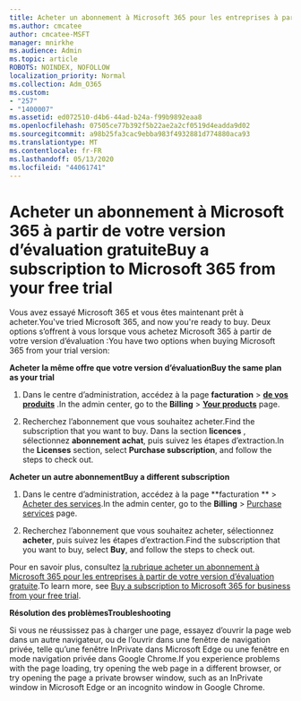 ```yaml
---
title: Acheter un abonnement à Microsoft 365 pour les entreprises à partir de votre version d’évaluation gratuite
ms.author: cmcatee
author: cmcatee-MSFT
manager: mnirkhe
ms.audience: Admin
ms.topic: article
ROBOTS: NOINDEX, NOFOLLOW
localization_priority: Normal
ms.collection: Adm_O365
ms.custom:
- "257"
- "1400007"
ms.assetid: ed072510-d4b6-44ad-b24a-f99b9892eaa8
ms.openlocfilehash: 07505ce77b392f5b22ae2a2cf0519d4eadda9d02
ms.sourcegitcommit: a98b25fa3cac9ebba983f4932881d774880aca93
ms.translationtype: MT
ms.contentlocale: fr-FR
ms.lasthandoff: 05/13/2020
ms.locfileid: "44061741"
---
```

# <a name="buy-a-subscription-to-microsoft-365-from-your-free-trial"></a><span data-ttu-id="a7930-102">Acheter un abonnement à Microsoft 365 à partir de votre version d’évaluation gratuite</span><span class="sxs-lookup"><span data-stu-id="a7930-102">Buy a subscription to Microsoft 365 from your free trial</span></span>

<span data-ttu-id="a7930-103">Vous avez essayé Microsoft 365 et vous êtes maintenant prêt à acheter.</span><span class="sxs-lookup"><span data-stu-id="a7930-103">You've tried Microsoft 365, and now you're ready to buy.</span></span> <span data-ttu-id="a7930-104">Deux options s’offrent à vous lorsque vous achetez Microsoft 365 à partir de votre version d’évaluation :</span><span class="sxs-lookup"><span data-stu-id="a7930-104">You have two options when buying Microsoft 365 from your trial version:</span></span>
  
 <span data-ttu-id="a7930-105">**Acheter la même offre que votre version d’évaluation**</span><span class="sxs-lookup"><span data-stu-id="a7930-105">**Buy the same plan as your trial**</span></span>
  
1. <span data-ttu-id="a7930-106">Dans le centre d’administration, accédez à la page **facturation** \> **[de vos produits](https://go.microsoft.com/fwlink/p/?linkid=842054)** .</span><span class="sxs-lookup"><span data-stu-id="a7930-106">In the admin center, go to the **Billing** \> **[Your products](https://go.microsoft.com/fwlink/p/?linkid=842054)** page.</span></span>

2. <span data-ttu-id="a7930-107">Recherchez l’abonnement que vous souhaitez acheter.</span><span class="sxs-lookup"><span data-stu-id="a7930-107">Find the subscription that you want to buy.</span></span> <span data-ttu-id="a7930-108">Dans la section **licences** , sélectionnez **abonnement achat**, puis suivez les étapes d’extraction.</span><span class="sxs-lookup"><span data-stu-id="a7930-108">In the **Licenses** section, select **Purchase subscription**, and follow the steps to check out.</span></span>

<span data-ttu-id="a7930-109">**Acheter un autre abonnement**</span><span class="sxs-lookup"><span data-stu-id="a7930-109">**Buy a different subscription**</span></span>
  
1. <span data-ttu-id="a7930-110">Dans le centre d’administration, accédez à la page \*\*facturation \*\* \> [Acheter des services](https://go.microsoft.com/fwlink/p/?linkid=868433).</span><span class="sxs-lookup"><span data-stu-id="a7930-110">In the admin center, go to the **Billing** \> [Purchase services](https://go.microsoft.com/fwlink/p/?linkid=868433) page.</span></span>

3. <span data-ttu-id="a7930-111">Recherchez l’abonnement que vous souhaitez acheter, sélectionnez **acheter**, puis suivez les étapes d’extraction.</span><span class="sxs-lookup"><span data-stu-id="a7930-111">Find the subscription that you want to buy, select **Buy**, and follow the steps to check out.</span></span>

<span data-ttu-id="a7930-112">Pour en savoir plus, consultez [la rubrique acheter un abonnement à Microsoft 365 pour les entreprises à partir de votre version d’évaluation gratuite](https://docs.microsoft.com/office365/admin/subscriptions-and-billing/buy-a-subscription-from-your-free-trial).</span><span class="sxs-lookup"><span data-stu-id="a7930-112">To learn more, see [Buy a subscription to Microsoft 365 for business from your free trial](https://docs.microsoft.com/office365/admin/subscriptions-and-billing/buy-a-subscription-from-your-free-trial).</span></span>

<span data-ttu-id="a7930-113">**Résolution des problèmes**</span><span class="sxs-lookup"><span data-stu-id="a7930-113">**Troubleshooting**</span></span>

<span data-ttu-id="a7930-114">Si vous ne réussissez pas à charger une page, essayez d’ouvrir la page web dans un autre navigateur, ou de l’ouvrir dans une fenêtre de navigation privée, telle qu’une fenêtre InPrivate dans Microsoft Edge ou une fenêtre en mode navigation privée dans Google Chrome.</span><span class="sxs-lookup"><span data-stu-id="a7930-114">If you experience problems with the page loading, try opening the web page in a different browser, or try opening the page a private browser window, such as an InPrivate window in Microsoft Edge or an incognito window in Google Chrome.</span></span>

